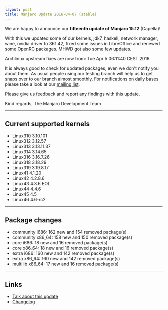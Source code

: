 ```yaml
---
layout: post
title: Manjaro Update 2016-04-07 (stable)
---
```


We are happy to announce our **fifteenth update of Manjaro 15.12** (Capella)!

With this we updated some of our kernels, jdk7, haskell, network manager, wine, nvidia driver to 361.42, fixed some issues in LibreOffice and renewed some OpenRC packages. MHWD got also some few updates.

Archlinux upstream fixes are now from: Tue Apr 5 06:11:40 CEST 2016.

It is always good to check for updated packages, even we don't notify you about them. As usual people using our testing branch will help us to get snaps over to our branch almost smoothly. For notifications on daily bases please take a look at our [mailing list](https://lists.manjaro.org/pipermail/manjaro-packages/).

Please give us feedback and report any findings with this update.

Kind regards,
The Manjaro Development Team

----

## Current supported kernels

* Linux310 3.10.101
* Linux312 3.12.57
* Linux313 3.13.11.37
* Linux314 3.14.65
* Linux316 3.16.7.26
* Linux318 3.18.29
* Linux319 3.19.8.17
* Linux41  4.1.20
* Linux42  4.2.8.6
* Linux43  4.3.6 EOL
* Linux44  4.4.6
* Linux45  4.5
* Linux46  4.6-rc2

----

## Package changes

* community i686:  162 new and 154 removed package(s)
* community x86_64:  158 new and 150 removed package(s)
* core i686:  18 new and 16 removed package(s)
* core x86_64:  18 new and 16 removed package(s)
* extra i686:  160 new and 142 removed package(s)
* extra x86_64:  160 new and 142 removed package(s)
* multilib x86_64:  17 new and 16 removed package(s)

----

## Links

* [Talk about this update](https://forum.manjaro.org/index.php?topic=32809.0)
* [Changelog](https://lists.manjaro.org/pipermail/manjaro-packages/Week-of-Mon-20160404/006637.html)
